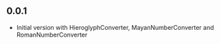 ## 0.0.1

- Initial version with HieroglyphConverter, MayanNumberConverter and RomanNumberConverter
